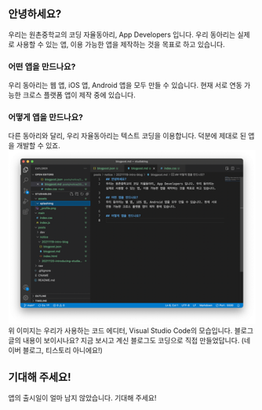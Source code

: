 ## 안녕하세요?
우리는 원촌중학교의 코딩 자율동아리, App Developers 입니다. 우리 동아리는 실제로 사용할 수 있는 앱, 이용 가능한 앱을 제작하는 것을 목표로 하고 있습니다.

### 어떤 앱을 만드나요?
우리 동아리는 웹 앱, iOS 앱, Android 앱을 모두 만들 수 있습니다. 현재 서로 연동 가능한 크로스 플랫폼 앱이 제작 중에 있습니다.

### 어떻게 앱을 만드나요?
다른 동아리와 달리, 우리 자율동아리는 텍스트 코딩을 이용합니다. 덕분에 제대로 된 앱을 개발할 수 있죠.
!["Visual Studio Code"](/assets/img/vscode.png)
위 이미지는 우리가 사용하는 코드 에디터, Visual Studio Code의 모습입니다. 블로그 글의 내용이 보이시나요? 지금 보시고 계신 블로그도 코딩으로 직접 만들었답니다. (네이버 블로그, 티스토리 아니에요!)

## 기대해 주세요!
앱의 출시일이 얼마 남지 않았습니다. 기대해 주세요!